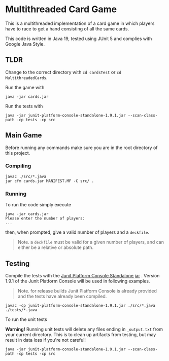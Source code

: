 # Multithreaded Card Game

This is a multithreaded implementation of a card game in which players have to race to get a hand
consisting of all the same cards.

This code is written in Java 19, tested using JUnit 5 and complies with Google Java Style.

## TLDR
Change to the correct directory with `cd cardsTest` or `cd MultithreadedCards`.

Run the game with
```shell
java -jar cards.jar
```
Run the tests with
```shell
java -jar junit-platform-console-standalone-1.9.1.jar --scan-class-path -cp tests -cp src
```

## Main Game

Before running any commands make sure you are in the root directory of this project.

### Compiling

```shell
javac ./src/*.java
jar cfm cards.jar MANIFEST.MF -C src/ .
```

### Running

To run the code simply execute

```shell
java -jar cards.jar
Please enter the number of players:
...
```

then, when prompted, give a valid number of players and a `deckfile`.

> Note. a `deckfile` must be valid for a given number of players, and can either
> be a relative or absolute path.

## Testing

Compile the tests with
the [Junit Platform Console Standalone jar](https://repo1.maven.org/maven2/org/junit/platform/junit-platform-console-standalone/)
.
Version 1.9.1 of the Junit Platform Console will be used in following examples.

> Note. for release builds Junit Platform Console is already provided and the tests
> have already been compiled.

```shell
javac -cp junit-platform-console-standalone-1.9.1.jar ./src/*.java ./tests/*.java
```

To run the unit tests

**Warning!** Running unit tests will delete any files ending in `_output.txt` from
your current directory. This is to clean up artifacts from testing, but may
result in data loss if you're not careful!

```shell
java -jar junit-platform-console-standalone-1.9.1.jar --scan-class-path -cp tests -cp src
```
